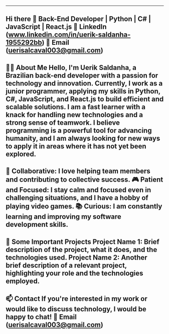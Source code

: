--------------------------------------------------------------------------------------------------------------------------
Hi there 👋
Back-End Developer | Python | C# | JavaScript | React.js
🔗 LinkedIn (www.linkedin.com/in/uerik-saldanha-1955292bb)
📧 Email (uerisalcaval003@gmail.com)
--------------------------------------------------------------------------------------------------------------------------
👨‍💻 About Me
Hello, I'm Uerik Saldanha, a Brazilian back-end developer with a passion for technology and innovation. Currently, I work as a junior programmer, applying my skills in Python, C#, JavaScript, and React.js to build efficient and scalable solutions.
I am a fast learner with a knack for handling new technologies and a strong sense of teamwork. I believe programming is a powerful tool for advancing humanity, and I am always looking for new ways to apply it in areas where it has not yet been explored.
--------------------------------------------------------------------------------------------------------------------------
🤝 Collaborative: I love helping team members and contributing to collective success.
🎮 Patient and Focused: I stay calm and focused even in challenging situations, and I have a hobby of playing video games.
📚 Curious: I am constantly learning and improving my software development skills.
--------------------------------------------------------------------------------------------------------------------------
🚀 Some Important Projects
Project Name 1: Brief description of the project, what it does, and the technologies used.
Project Name 2: Another brief description of a relevant project, highlighting your role and the technologies employed.
--------------------------------------------------------------------------------------------------------------------------
📫 Contact
If you're interested in my work or would like to discuss technology, I would be happy to chat!
📧 Email (uerisalcaval003@gmail.com)
--------------------------------------------------------------------------------------------------------------------------
<!--
**UerikSilvaCavalcante/UerikSilvaCavalcante** is a ✨ _special_ ✨ repository because its `README.md` (this file) appears on your GitHub profile.

Here are some ideas to get you started:

- 🔭 I’m currently working on ...
- 🌱 I’m currently learning ...
- 👯 I’m looking to collaborate on ...
- 🤔 I’m looking for help with ...
- 💬 Ask me about ...
- 📫 How to reach me: ...
- 😄 Pronouns: ...
- ⚡ Fun fact: ...
-->
